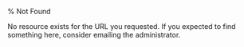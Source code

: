 % Not Found

No resource exists for the URL you requested. If you expected to find
something here, consider emailing the administrator.
